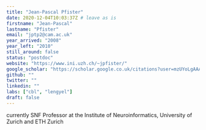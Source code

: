 ```yaml
---
title: "Jean-Pascal Pfister"
date: 2020-12-04T10:03:37Z # leave as is
firstname: "Jean-Pascal"
lastname: "Pfister"
email: "jptp2@cam.ac.uk"
year_arrived: "2008"
year_left: "2010"
still_around: false
status: "postdoc"
website: "https://www.ini.uzh.ch/~jpfister/"
google_scholar: "https://scholar.google.co.uk/citations?user=mzUYoLgAAAAJ&hl=en"
github: ""
twitter: ""
linkedin: ""
labs: ["cbl", "lengyel"]
draft: false
---
```


<!-- Use the space below for the biography, in Markdown format. This is what will be displayed on the person's page, where you land upon clicking on the person's picture in the "People" list -->

currently SNF Professor at the Institute of Neuroinformatics, University of Zurich and ETH Zurich

